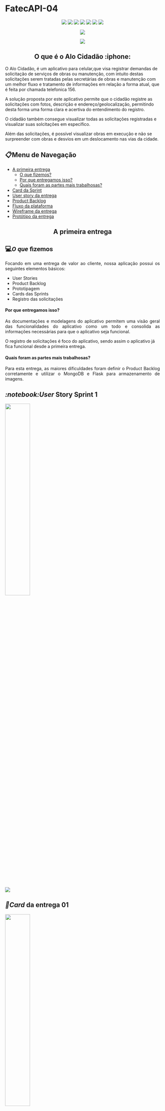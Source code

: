 # FatecAPI-04
<html>
       <head></head>
       <body>
              <p align="center">
                     <img src="https://img.shields.io/badge/Figma-F24E1E?style=for-the-badge&logo=figma&logoColor=white">
                     <img src="https://img.shields.io/badge/flask-%23000.svg?style=for-the-badge&logo=flask&logoColor=white">
                     <img src="https://img.shields.io/badge/JavaScript-F7DF1E?style=for-the-badge&logo=javascript&logoColor=black">
                     <img src="https://img.shields.io/badge/MongoDB-316192?style=for-the-badge&logo=MongoDB=white">
                     <img src="https://img.shields.io/badge/PostgreSQL-316192?style=for-the-badge&logo=postgresql&logoColor=white">
                     <img src="https://img.shields.io/badge/python-3670A0?style=for-the-badge&logo=python&logoColor=ffdd54">
                     <img src="https://img.shields.io/badge/React_Native-20232A?style=for-the-badge&logo=react&logoColor=61DAFB">
              </p>
                
<p align="center">
<img src="https://img.shields.io/badge/status-Concluída-green?style=for-the-badge&logo=appveyor">
</p>

<p align="center">
<img src="https://img.shields.io/badge/Sprint%20atual-Sprint 1-green?style=for-the-badge&logo=appveyor">
</p>
              
 <h2 align="center">O que é o Alo Cidadão :iphone:</h2>
 O Alo Cidadão, é um aplicativo para celular,que visa registrar demandas de solicitação de serviços de obras ou manutenção, com intuito destas solicitações serem tratadas pelas secretárias de obras e manutenção com um melhor fluxo e tratamento de informações em relação a forma atual, que é feita por chamada telefonica 156.

A solução proposta por este aplicativo permite que o cidadão registre as solicitações com fotos, descrição e endereço/geolocalização, permitindo desta forma uma forma clara e acertiva do entendimento do registro.

O cidadão também consegue visualizar todas as solicitações registradas e visualizar suas solcitações em específico.

Além das solicitações, é possível visualizar obras em execução e não se surpreender com obras e desvios em um deslocamento nas vias da cidade.

              
<h2>📋Menu de Navegação</h2>
       
- <a href="#primeiraEntrega">A primeira entrega</a>
  - [O que fizemos?](#o-que-fizemos)
  - [Por que entregamos isso?](#por-que-entregamos-isso)
  - [Quais foram as partes mais trabalhosas?](#quais-foram-as-partes-mais-trabalhosas)
- <a href="#card">Card da Sprint</a>
- <a href="#userStory">User story da entrega</a>
- <a href="#backlog">Product Backlog</a>
- <a href="#funcionamento">Fluxo da plataforma</a>
- <a href="#wireframe">Wireframe da entrega</a>
- <a href="#prototipo">Protótipo da entrega</a>
    
<h2 align="center" id="primeiraEntrega">A primeira entrega</h2>

<h2 style="font-family:roboto;">💻<i>O que</i> fizemos</h2>
<p align="justify">
Focando em uma entrega de valor ao cliente, nossa aplicação possui os seguintes elementos básicos:
</p>

- User Stories
- Product Backlog
- Prototipagem
- Cards das Sprints
- Registro das solicitações

#### Por que entregamos isso?
<p align="justify">
As documentações e modelagens do aplicativo permitem uma visão geral das funcionalidades do aplicativo como um todo e consolida as informações necessárias para que o aplicativo seja funcional.

O registro de solicitações é foco do aplicativo, sendo assim o aplicativo já fica funcional desde a primeira entrega.
</p>


#### Quais foram as partes mais trabalhosas?
<p align="justify">
Para esta entrega, as maiores dificuldades foram definir o Product Backlog corretamente e utilizar o MongoDB e Flask para armazenamento de imagens.
</p>

 
<h2 id="userStory"><i>:notebook:User</i> Story Sprint 1</h2>


[<img src="https://svgshare.com/i/WF7.svg" width = "40%">](#menu-de-navegação)

<img src="https://github.com/ThomasPalma1/FatecAPI-04/blob/entrega-01/docs/User%20Story%20_%206.PNG">




<h2 id="card"><i>📅Card</i> da entrega 01</h2>

[<img src="https://svgshare.com/i/WF7.svg" width = "40%">](#menu-de-navegação)

<img src="https://github.com/ThomasPalma1/FatecAPI-04/blob/entrega-01/docs/Card_Sprint1.JPG">
              

<h2 id="backlog">📘<i>Backlog</i> do projeto</h2>
              
[<img src="https://svgshare.com/i/WF7.svg" width = "40%">](#menu-de-navegação)

<img src="https://github.com/ThomasPalma1/FatecAPI-05/blob/main/docs/images/product_backlog_pg1.png">
<img src="https://github.com/ThomasPalma1/FatecAPI-05/blob/main/docs/images/product_backlog_pg2.png">
<img src="https://github.com/ThomasPalma1/FatecAPI-05/blob/main/docs/images/product_backlog_pg3.png">
              
---
      
              
<h2 id="prototipo" style="font-family:roboto;">💻<i>Prototipagem</i> do projeto</h2>
              
<p><a href="https://www.figma.com/proto/MB61HUGpPlMMhkZ88ihctD/FATEC-API%2F05?node-id=26%3A196&sc%5B%E2%80%A6%5Dge-id=0%3A1&starting-point-node-id=14%3A3&show-proto-sidebar=1&scaling=scale-down">Link: Protótipo Figma</a></p>

<div align="center">
    <h3 align="center"><img style="border-radius: 50%;" src="https://github.com/ThomasPalma1/FatecAPI-05/blob/main/docs/videos/figma.gif" alt=""/><br /><sub><b>Figma</b></sub></h3>
         
</div>
<h2 id="funcionamento" style="font-family:roboto;">💻<i>Fluxo da plataforma</i> do projeto</h2>
              
[<img src="https://svgshare.com/i/WF7.svg" width = "40%">](#menu-de-navegação)

<div align="center">
    <h3 align="center"><img style="border-radius: 50%;" src="https://github.com/ThomasPalma1/FatecAPI-04/blob/entrega-01/docs/cadastroTalhoes.gif" width="400px" height="800px;" alt=""/><br /><sub><b>Cadastro de Talhões</b></sub></h3>
         
</div>
